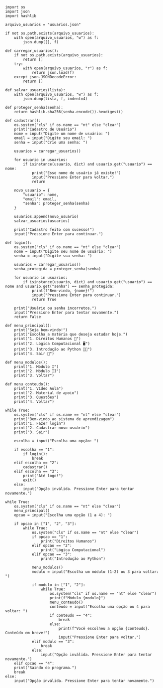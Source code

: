     import os
    import json
    import hashlib
    
    arquivo_usuarios = "usuarios.json"
    
    if not os.path.exists(arquivo_usuarios):
        with open(arquivo_usuarios, "w") as f:
            json.dump([], f)
    
    def carregar_usuarios():
        if not os.path.exists(arquivo_usuarios):
            return []
        try:
            with open(arquivo_usuarios, "r") as f:
                return json.load(f)
        except json.JSONDecodeError:
            return []
    
    def salvar_usuarios(lista):
        with open(arquivo_usuarios, "w") as f:
            json.dump(lista, f, indent=4)
    
    def proteger_senha(senha):
        return hashlib.sha256(senha.encode()).hexdigest()
    
    def cadastrar():
        os.system("cls" if os.name == "nt" else "clear")
        print("Cadastro de Usuário")
        nome = input("Digite um nome de usuário: ")
        email = input("Digite seu email: ")
        senha = input("Crie uma senha: ")
    
        usuarios = carregar_usuarios()
    
        for usuario in usuarios:
            if isinstance(usuario, dict) and usuario.get("usuario") == nome:
                print("Esse nome de usuário já existe!")
                input("Pressione Enter para voltar.")
                return
    
        novo_usuario = {
            "usuario": nome,
            "email": email,
            "senha": proteger_senha(senha)
        }
    
        usuarios.append(novo_usuario)
        salvar_usuarios(usuarios)
    
        print("Cadastro feito com sucesso!")
        input("Pressione Enter para continuar.")
    
    def login():
        os.system("cls" if os.name == "nt" else "clear")
        nome = input("Digite seu nome de usuário: ")
        senha = input("Digite sua senha: ")
    
        usuarios = carregar_usuarios()
        senha_protegida = proteger_senha(senha)
    
        for usuario in usuarios:
            if isinstance(usuario, dict) and usuario.get("usuario") == nome and usuario.get("senha") == senha_protegida:
                print(f"Bem-vindo, {nome}!")
                input("Pressione Enter para continuar.")
                return True
    
        print("Usuário ou senha incorretos.")
        input("Pressione Enter para tentar novamente.")
        return False
    
    def menu_principal():
        print("Seja bem-vindo!")
        print("Escolha a matéria que deseja estudar hoje.")
        print("1. Direitos Humanos 📖")
        print("2. Lógica Computacional 🖥️")
        print("3. Introdução ao Python 👨‍💻")
        print("4. Sair 🚪")
    
    def menu_modulos():
        print("1. Módulo I")
        print("2. Módulo II")
        print("3. Voltar")
    
    def menu_conteudo():
        print("1. Vídeo Aula")
        print("2. Material de apoio")
        print("3. Questões")
        print("4. Voltar")
    
    while True:
        os.system("cls" if os.name == "nt" else "clear")
        print("Bem-vindo ao sistema de aprendizagem")
        print("1. Fazer login")
        print("2. Cadastrar novo usuário")
        print("3. Sair")
    
        escolha = input("Escolha uma opção: ")
    
        if escolha == "1":
            if login():
                break
        elif escolha == "2":
            cadastrar()
        elif escolha == "3":
            print("Até logo!")
            exit()
        else:
            input("Opção inválida. Pressione Enter para tentar novamente.")
    
    while True:
        os.system("cls" if os.name == "nt" else "clear")
        menu_principal()
        opcao = input("Escolha uma opção (1 a 4): ")
    
        if opcao in ["1", "2", "3"]:
            while True:
                os.system("cls" if os.name == "nt" else "clear")
                if opcao == "1":
                    print("Direitos Humanos")
                elif opcao == "2":
                    print("Lógica Computacional")
                elif opcao == "3":
                    print("Introdução ao Python")
    
                menu_modulos()
                modulo = input("Escolha um módulo (1-2) ou 3 para voltar: ")
    
                if modulo in ["1", "2"]:
                    while True:
                        os.system("cls" if os.name == "nt" else "clear")
                        print(f"Módulo {modulo}")
                        menu_conteudo()
                        conteudo = input("Escolha uma opção ou 4 para voltar: ")
                        if conteudo == "4":
                            break
                        else:
                            print(f"Você escolheu a opção {conteudo}. Conteúdo em breve!")
                            input("Pressione Enter para voltar.")
                elif modulo == "3":
                    break
                else:
                    input("Opção inválida. Pressione Enter para tentar novamente.")
        elif opcao == "4":
        print("Saindo do programa.")
        break
    else:
        input("Opção inválida. Pressione Enter para tentar novamente.")
